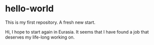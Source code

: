 # hello-world
This is my first repository. A fresh new start.

Hi, I hope to start again in Eurasia. It seems that I have found a job that deserves my life-long working on.

